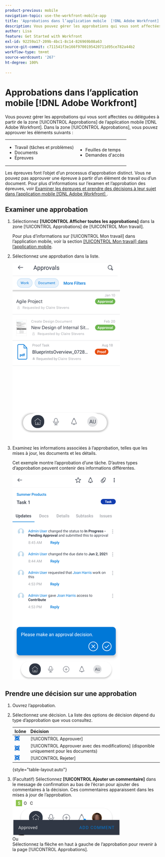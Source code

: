 ```yaml
---
product-previous: mobile
navigation-topic: use-the-workfront-mobile-app
title: 'Approbations dans l’application mobile  [!DNL Adobe Workfront] '
description: Vous pouvez gérer les approbations qui vous sont affectées ou déléguées à partir de la zone [!UICONTROL Approbations] de l’application mobile  [!DNL Adobe Workfront] .
author: Lisa
feature: Get Started with Workfront
exl-id: 92259a17-209b-4bc1-8c14-826969b08a63
source-git-commit: c711541f3e166f9700195420711d95ce782a44b2
workflow-type: tm+mt
source-wordcount: '267'
ht-degree: 100%

---
```


# Approbations dans l’application mobile [!DNL Adobe Workfront]

Vous pouvez gérer les approbations qui vous sont affectées ou déléguées à partir de la zone [!UICONTROL Approbations] de l’application mobile [!DNL Adobe Workfront]. Dans la zone [!UICONTROL Approbations], vous pouvez approuver les éléments suivants :

<table style="table-layout:auto"> 
 <col> 
 <col> 
 <tbody> 
  <tr> 
   <td> 
    <ul> 
     <li>Travail (tâches et problèmes)</li> 
     <li>Documents</li> 
     <li>Épreuves </li> 
    </ul> </td> 
   <td> 
    <ul> 
     <li>Feuilles de temps</li> 
     <li>Demandes d'accès</li> 
    </ul> </td> 
  </tr> 
 </tbody> 
</table>

Les épreuves font l’objet d’un processus d’approbation distinct. Vous ne pouvez pas approuver une épreuve à partir d’un élément de travail ou d’un document. Pour plus d’informations sur l’examen et l’approbation des épreuves, voir [Examiner les épreuves et prendre des décisions à leur sujet dans l’application mobile  [!DNL Adobe Workfront] ](../../../workfront-basics/mobile-apps/using-the-workfront-mobile-app/work-with-proofs-in-mobile-app.md).

## Examiner une approbation

1. Sélectionnez **[!UICONTROL Afficher toutes les approbations]** dans la zone [!UICONTROL Approbations] de [!UICONTROL Mon travail].

   Pour plus d’informations sur [!UICONTROL Mon travail] dans l’application mobile, voir la section [[!UICONTROL Mon travail] dans l’application mobile](../../../workfront-basics/mobile-apps/using-the-workfront-mobile-app/my-work-section-mobile.md).

1. Sélectionnez une approbation dans la liste.

   ![Liste des approbations dans l’application mobile](assets/mobile-approvals-adobe-350x574.png)

1. Examinez les informations associées à l’approbation, telles que les mises à jour, les documents et les détails.

   Cet exemple montre l’approbation d’une tâche. D’autres types d’approbation peuvent contenir des informations différentes.

   ![Exemple d’approbation de tâche](assets/mobile-taskapproval-350x664.png)

## Prendre une décision sur une approbation

1. Ouvrez l’approbation.
1. Sélectionnez une décision. La liste des options de décision dépend du type d’approbation que vous consultez.

   | Icône | Décision |
   |---|---|
   | ![Approbation de l’épreuve à partir de la tâche](assets/mobile-approveprooffromtask.png) | [!UICONTROL Approuver] |
   | ![Approbation de l’épreuve avec des modifications apportées à partir de la tâche](assets/mobile-approveproofwithcommentsfromtask.png) | [!UICONTROL Approuver avec des modifications] (disponible uniquement pour les documents) |
   | ![Rejet de l’épreuve à partir de la tâche](assets/mobile-rejectprooffromtask.png) | [!UICONTROL Rejeter] |

   {style="table-layout:auto"}

1. (Facultatif) Sélectionnez **[!UICONTROL Ajouter un commentaire]** dans le message de confirmation au bas de l’écran pour ajouter des commentaires à la décision. Ces commentaires apparaissent dans les mises à jour de l’approbation.\
   ![Ajout d’un commentaire](assets/mobile-addcommenttoapproval-350x123.png)\
   Ou\
   Sélectionnez la flèche en haut à gauche de l’approbation pour revenir à la page [!UICONTROL Approbations].

